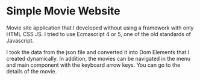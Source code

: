 # Simple Movie Website

Movie site application that I developed without using a framework with only HTML CSS JS. I tried to use Ecmascript 4 or 5, one of the old standards of Javascript.

I took the data from the json file and converted it into Dom Elements that I created dynamically. In addition, the movies can be navigated in the menu and main component with the keyboard arrow keys. You can go to the details of the movie.

